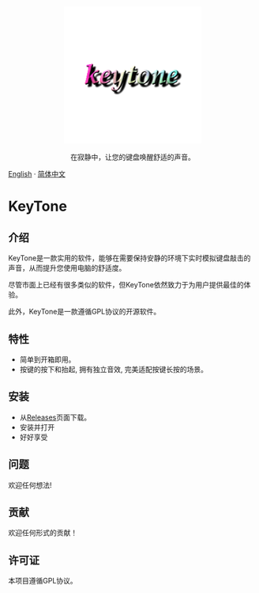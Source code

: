 <p align="center" style="text-align: center">
  <img src="./frontend/src/assets/img/KeyTone.png" width="55%"><br/>
</p>
<p align="center">
  在寂静中，让您的键盘唤醒舒适的声音。
</p>

[English](README.md) · [简体中文](README.zh-CN.md)

# KeyTone

## 介绍

KeyTone是一款实用的软件，能够在需要保持安静的环境下实时模拟键盘敲击的声音，从而提升您使用电脑的舒适度。

尽管市面上已经有很多类似的软件，但KeyTone依然致力于为用户提供最佳的体验。

此外，KeyTone是一款遵循GPL协议的开源软件。

## 特性

* 简单到开箱即用。
* 按键的按下和抬起, 拥有独立音效, 完美适配按键长按的场景。

## 安装

* 从[Releases](https://github.com/LuSrackhall/KeyTone/releases)页面下载。
* 安装并打开
* 好好享受

<!-- ## 使用方法 

开箱即用 -->

## 问题

欢迎任何想法!

## 贡献

欢迎任何形式的贡献！
<!-- 请查看我们的贡献指南以了解详情。 -->

## 许可证

本项目遵循GPL协议。